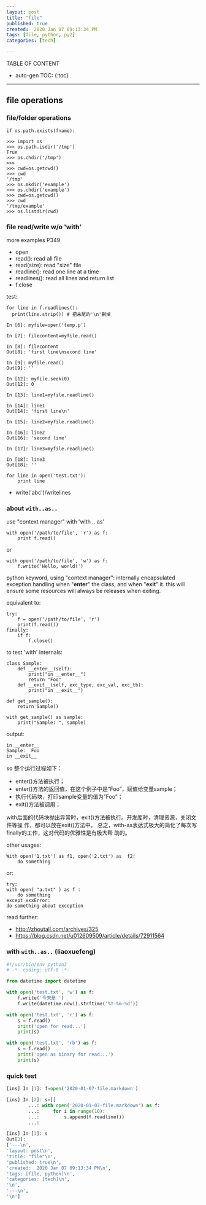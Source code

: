 ```yaml
---
layout: post
title: "file"
published: true
created:  2020 Jan 07 09:13:34 PM
tags: [file, python, py2]
categories: [tech]

---
```


TABLE OF CONTENT

* auto-gen TOC:
{:toc}

- - -

## file operations

### file/folder operations

    if os.path.exists(fname):

    >>> import os
    >>> os.path.isdir('/tmp')
    True
    >>> os.chdir('/tmp')
    >>>
    >>> cwd=os.getcwd()
    >>> cwd
    '/tmp'
    >>> os.mkdir('example')
    >>> os.chdir('example')
    >>> cwd=os.getcwd()
    >>> cwd
    '/tmp/example'
    >>> os.listdir(cwd)

### file read/write w/o 'with'

more examples P349

* open
* read():       read all file
* read(size):   read "size" file
* readline():   read one line at a time
* readlines():  read all lines and return list
* f.close

test:

    for line in f.readlines():
      print(line.strip()) # 把末尾的'\n'删掉

    In [6]: myfile=open('temp.p')

    In [7]: filecontent=myfile.read()

    In [8]: filecontent
    Out[8]: 'first line\nsecond line'

    In [9]: myfile.read()
    Out[9]: ''

    In [12]: myfile.seek(0)
    Out[12]: 0

    In [13]: line1=myfile.readline()

    In [14]: line1
    Out[14]: 'first line\n'

    In [15]: line2=myfile.readline()

    In [16]: line2
    Out[16]: 'second line'

    In [17]: line3=myfile.readline()

    In [18]: line3
    Out[18]: ''

    for line in open('test.txt'):
        print line

* write('abc')/writelines

### about `with..as..`

use "context manager" with 'with .. as'

    with open('/path/to/file', 'r') as f:
        print f.read()

or

    with open('/path/to/file', 'w') as f:
        f.write('Hello, world!')

python keyword, using "context manager": internally encapsulated exception
handling when "__enter__" the class, and when "__exit__" it. this will ensure
some resources will always be releases when exiting.

equivalent to:

    try:
        f = open('/path/to/file', 'r')
        print(f.read())
    finally:
        if f:
            f.close()

to test 'with' internals:

    class Sample:
        def __enter__(self):
            print("in __enter__")
            return "Foo"
        def __exit__(self, exc_type, exc_val, exc_tb):
            print("in __exit__")

    def get_sample():
        return Sample()

    with get_sample() as sample:
        print("Sample: ", sample)

output:

    in __enter__
    Sample:  Foo
    in __exit__

so 整个运行过程如下：

* enter()方法被执行；
* enter()方法的返回值，在这个例子中是”Foo”，赋值给变量sample；
* 执行代码块，打印sample变量的值为”Foo”；
* exit()方法被调用；

with后面的代码块抛出异常时，exit()方法被执行。开发库时，清理资源，关闭文件等操
作，都可以放在exit()方法中。
总之，with-as表达式极大的简化了每次写finally的工作，这对代码的优雅性是有极大帮
助的。


other usages:

    With open('1.txt') as f1, open('2.txt') as  f2:
        do something

or:

    try:
	with open( "a.txt" ) as f :
	    do something
    except xxxError:
	do something about exception

read further:

* http://zhoutall.com/archives/325
* https://blog.csdn.net/u012609509/article/details/72911564

### with `with..as..` (liaoxuefeng)

```python
#!/usr/bin/env python3
# -*- coding: utf-8 -*-

from datetime import datetime

with open('test.txt', 'w') as f:
    f.write('今天是 ')
    f.write(datetime.now().strftime('%Y-%m-%d'))

with open('test.txt', 'r') as f:
    s = f.read()
    print('open for read...')
    print(s)

with open('test.txt', 'rb') as f:
    s = f.read()
    print('open as binary for read...')
    print(s)
```

### quick test

```python
[ins] In [1]: f=open('2020-01-07-file.markdown')

[ins] In [2]: s=[]
        ...: with open('2020-01-07-file.markdown') as f:
        ...:     for i in range(10):
        ...:         s.append(f.readline())
        ...:

[ins] In [3]: s
Out[3]:
['---\n',
'layout: post\n',
'title: "file"\n',
'published: true\n',
'created:  2020 Jan 07 09:13:34 PM\n',
'tags: [file, python]\n',
'categories: [tech]\n',
'\n',
'---\n',
'\n']
```
